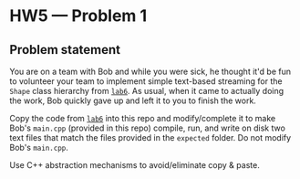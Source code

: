 # HW5 — Problem 1

## Problem statement

You are on a team with Bob and while you were sick, he thought it'd be fun to volunteer your team to implement simple text-based streaming for the `Shape` class hierarchy from [`lab6`](https://github.com/uiowa-cs-3210-0001/cs3210-labs/tree/master/lab6/1%20-%20class%20hierarchies). As usual, when it came to actually doing the work, Bob quickly gave up and left it to you to finish the work. 

Copy the code from [`lab6`](https://github.com/uiowa-cs-3210-0001/cs3210-labs/tree/master/lab6/1%20-%20class%20hierarchies) into this repo and modify/complete it to make Bob's  `main.cpp` (provided in this repo) compile, run, and write on disk two text files that match the files provided in the `expected` folder. Do not modify Bob's `main.cpp`. 

Use C++ abstraction mechanisms to avoid/eliminate copy & paste.

